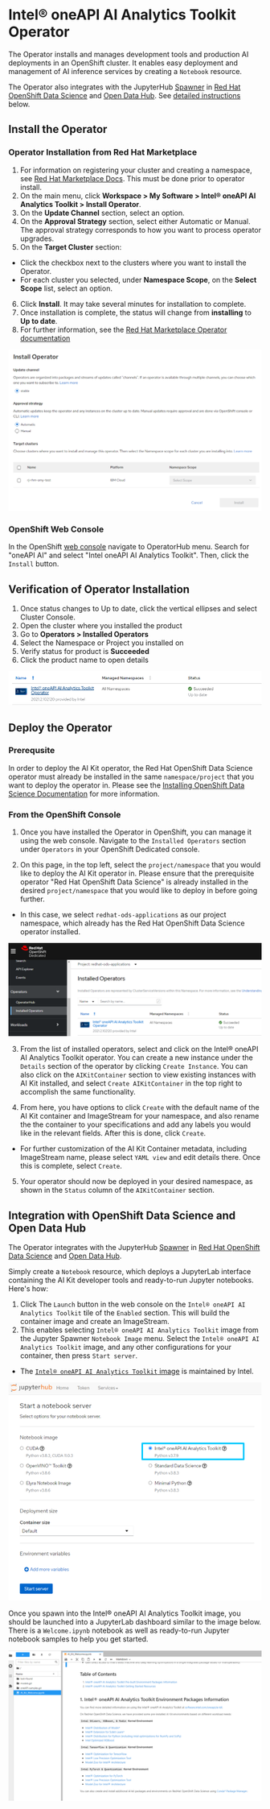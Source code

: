 # Intel® oneAPI AI Analytics Toolkit Operator
The Operator installs and manages development tools and production AI deployments in an OpenShift cluster. It enables easy deployment and management of AI inference services by creating a `Notebook` resource.

The Operator also integrates with the JupyterHub [Spawner](https://jupyterhub.readthedocs.io/en/stable/reference/spawners.html) in [Red Hat OpenShift Data Science](https://www.redhat.com/en/technologies/cloud-computing/openshift/openshift-data-science) and [Open Data Hub](https://opendatahub.io/docs.html). See [detailed instructions](#integration-with-openshift-data-science-and-open-data-hub) below.

## Install the Operator

### Operator Installation from Red Hat Marketplace
1.	For information on registering your cluster and creating a namespace, see [Red Hat Marketplace Docs](https://marketplace.redhat.com/en-us/documentation/clusters). This must be done prior to operator install.
2.	On the main menu, click **Workspace > My Software > Intel® oneAPI AI Analytics Toolkit > Install Operator**.
3.	On the **Update Channel** section, select an option.
4.	On the **Approval Strategy** section, select either Automatic or Manual. The approval strategy corresponds to how you want to process operator upgrades.
5.	On the **Target Cluster** section:
-	Click the checkbox next to the clusters where you want to install the Operator.
-	For each cluster you selected, under **Namespace Scope**, on the **Select Scope** list, select an option.
6.	Click **Install**. It may take several minutes for installation to complete.
7.	Once installation is complete, the status will change from **installing** to **Up to date**.
8.	For further information, see the [Red Hat Marketplace Operator documentation](https://marketplace.redhat.com/en-us/documentation/operators)

![install](images/install.png)

### OpenShift Web Console
In the OpenShift [web console](https://docs.openshift.com/container-platform/4.7/web_console/web-console.html) navigate to OperatorHub menu. Search for "oneAPI AI" and select "Intel oneAPI AI Analytics Toolkit". Then, click the `Install` button.

## Verification of Operator Installation
1.	Once status changes to Up to date, click the vertical ellipses and select Cluster Console.
2.	Open the cluster where you installed the product
3.	Go to **Operators > Installed Operators**
4.	Select the Namespace or Project you installed on
5.	Verify status for product is **Succeeded**
6.	Click the product name to open details

![succeeded](images/rhods_succeeded.PNG)


## Deploy the Operator

### Prerequsite
In order to deploy the AI Kit operator, the Red Hat OpenShift Data Science operator must already be installed in the same `namespace/project` that you want to deploy the operator in. Please see the [Installing OpenShift Data Science Documentation](https://access.redhat.com/documentation/en-us/red_hat_openshift_data_science/1/html/installing_openshift_data_science/index) for more information.

### From the OpenShift Console
1. Once you have installed the Operator in OpenShift, you can manage it using the web console. Navigate to the `Installed Operators` section under `Operators` in your OpenShift Dedicated console.

2. On this page, in the top left, select the `project/namespace` that you would like to deploy the AI Kit operator in. Please ensure that the prerequisite operator "Red Hat OpenShift Data Science" is already installed in the desired `project/namespace` that you would like to deploy in before going further.

- In this case, we select `redhat-ods-applications` as our project namespace, which already has the Red Hat OpenShift Data Science operator installed.

![namespace](images/namespace.PNG)

3. From the list of installed operators, select and click on the Intel® oneAPI AI Analytics Toolkit operator. You can create a new instance under the `Details` section of the operator by clicking `Create Instance`. You can also click on the `AIKitContainer` section to view existing instances with AI Kit installed, and select `Create AIKitContainer` in the top right to accomplish the same functionality.

4.  From here, you have options to click `Create` with the default name of the AI Kit container and ImageStream for your namespace, and also rename the the container to your specifications and add any labels you would like in the relevant fields. After this is done, click `Create`.
- For further customization of the AI Kit Container metadata, including ImageStream name, please select `YAML view` and edit details there. Once this is complete, select `Create`.

5. Your operator should now be deployed in your desired namespace, as shown in the `Status` column of the `AIKitContainer` section.


## Integration with OpenShift Data Science and Open Data Hub
The Operator integrates with the JupyterHub [Spawner](https://jupyterhub.readthedocs.io/en/stable/reference/spawners.html) in [Red Hat OpenShift Data Science](https://www.redhat.com/en/technologies/cloud-computing/openshift/openshift-data-science) and [Open Data Hub](https://opendatahub.io/docs.html).

Simply create a `Notebook` resource, which deploys a JupyterLab interface containing the AI Kit developer tools and ready-to-run Jupyter notebooks. Here's how:

1. Click The `Launch` button in the web console on the `Intel® oneAPI AI Analytics Toolkit` tile of the `Enabled` section. This will build the container image and create an ImageStream.
2. This enables selecting `Intel® oneAPI AI Analytics Toolkit` image from the Jupyter Spawner `Notebook Image` menu. Select the `Intel® oneAPI AI Analytics Toolkit` image, and any other configurations for your container, then press `Start server`.
- The [`Intel® oneAPI AI Analytics Toolkit` image](https://github.com/intel-innersource/containers.orchestrators.kubernetes.operators.aikit-operator) is maintained by Intel.

![spawner](images/spawner.png)

Once you spawn into the Intel® oneAPI AI Analytics Toolkit image, you should be launched into a JupyterLab dashboard similar to the image below. There is a `Welcome.ipynb` notebook as well as ready-to-run Jupyter notebook samples to help you get started.

![dashboard](images/dashboard.png)
